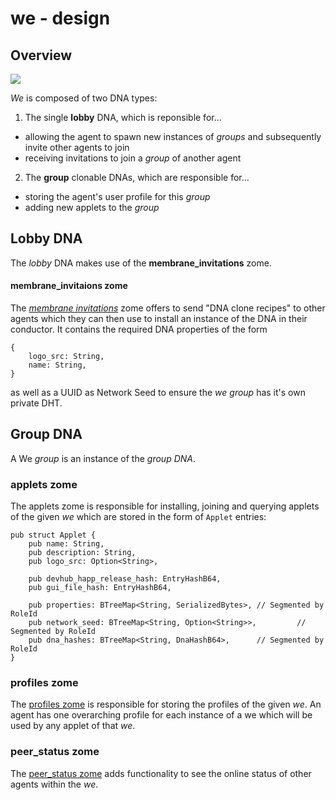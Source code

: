 # we - design

## Overview


![](https://i.imgur.com/ssVZM1E.png)


*We* is composed of two DNA types:

1. The single **lobby** DNA, which is reponsible for...
  * allowing the agent to spawn new instances of *groups* and subsequently invite other agents to join
  * receiving invitations to join a *group* of another agent
2. The **group** clonable DNAs, which are responsible for...
  * storing the agent's user profile for this *group*
  * adding new applets to the *group*



## Lobby DNA

The *lobby* DNA makes use of the **membrane_invitations** zome.

#### membrane_invitaions zome

The [*membrane invitations*](https://github.com/holochain-open-dev/membrane-invitations) zome offers to send "DNA clone recipes" to other agents which they can then use to install an instance of the DNA in their conductor. It contains the required DNA properties of the form

```=typescript
{
    logo_src: String,
    name: String,
}
```

as well as a UUID as Network Seed to ensure the *we group* has it's own private DHT.


## Group DNA

A We *group* is an instance of the *group DNA*.

### applets zome

The applets zome is responsible for installing, joining and querying applets of the given *we* which are stored in the form of `Applet` entries:

```=rust
pub struct Applet {
    pub name: String,
    pub description: String,
    pub logo_src: Option<String>,

    pub devhub_happ_release_hash: EntryHashB64,
    pub gui_file_hash: EntryHashB64,

    pub properties: BTreeMap<String, SerializedBytes>, // Segmented by RoleId
    pub network_seed: BTreeMap<String, Option<String>>,         // Segmented by RoleId
    pub dna_hashes: BTreeMap<String, DnaHashB64>,      // Segmented by RoleId
}
```

### profiles zome

The [profiles zome](https://github.com/holochain-open-dev/profiles) is responsible for storing the profiles of the given *we*. An agent has one overarching profile for each instance of a we which will be used by any applet of that *we*.

### peer_status zome

The [peer_status zome](https://github.com/holochain-open-dev/peer-status) adds functionality to see the online status of other agents within the *we*.
